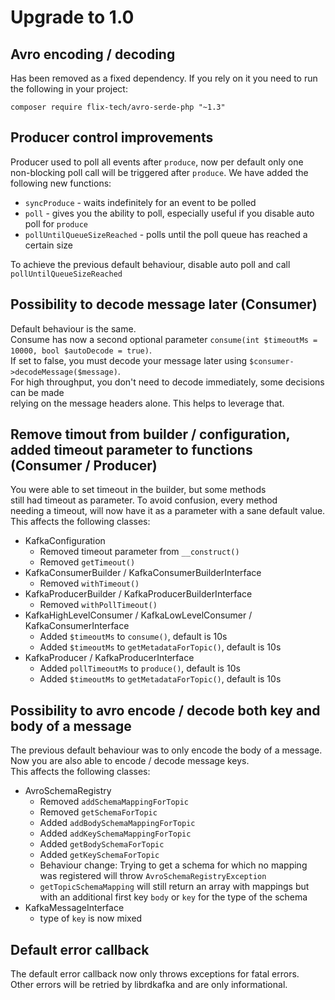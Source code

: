 # Upgrade to 1.0

## Avro encoding / decoding
Has been removed as a fixed dependency. If you rely on it you need to run  
the following in your project:
```
composer require flix-tech/avro-serde-php "~1.3"
```

## Producer control improvements
Producer used to poll all events after `produce`, now per default only one  
non-blocking poll call will be triggered after `produce`.
We have added the following new functions:
- `syncProduce` - waits indefinitely for an event to be polled
- `poll` - gives you the ability to poll, especially useful if you disable auto poll for `produce`
- `pollUntilQueueSizeReached` - polls until the poll queue has reached a certain size

To achieve the previous default behaviour, disable auto poll and call `pollUntilQueueSizeReached`

## Possibility to decode message later (Consumer)
Default behaviour is the same.  
Consume has now a second optional parameter `consume(int $timeoutMs = 10000, bool $autoDecode = true)`.  
If set to false, you must decode your message later using `$consumer->decodeMessage($message)`.  
For high throughput, you don't need to decode immediately, some decisions can be made  
relying on the message headers alone. This helps to leverage that.

## Remove timout from builder / configuration, added timeout parameter to functions (Consumer / Producer)
You were able to set timeout in the builder, but some methods  
still had timeout as parameter. To avoid confusion, every method  
needing a timeout, will now have it as a parameter with a sane default value.  
This affects the following classes:  
- KafkaConfiguration
    - Removed timeout parameter from `__construct()`  
    - Removed `getTimeout()`
- KafkaConsumerBuilder / KafkaConsumerBuilderInterface
    - Removed `withTimeout()`
- KafkaProducerBuilder / KafkaProducerBuilderInterface
    - Removed `withPollTimeout()`
- KafkaHighLevelConsumer / KafkaLowLevelConsumer / KafkaConsumerInterface
    - Added `$timeoutMs` to `consume()`, default is 10s
    - Added `$timeoutMs` to `getMetadataForTopic()`, default is 10s
- KafkaProducer / KafkaProducerInterface
    - Added `pollTimeoutMs` to `produce()`, default is 10s
    - Added `$timeoutMs` to `getMetadataForTopic()`, default is 10s
    
## Possibility to avro encode / decode both key and body of a message
The previous default behaviour was to only encode the body of a message.  
Now you are also able to encode / decode message keys.  
This affects the following classes:  
- AvroSchemaRegistry
    - Removed `addSchemaMappingForTopic`
    - Removed `getSchemaForTopic`
    - Added `addBodySchemaMappingForTopic`
    - Added `addKeySchemaMappingForTopic`
    - Added `getBodySchemaForTopic`
    - Added `getKeySchemaForTopic`
    - Behaviour change: Trying to get a schema for which no mapping was registered will throw `AvroSchemaRegistryException`
    - `getTopicSchemaMapping` will still return an array with mappings but with an additional first key `body` or `key` for the type of the schema  
- KafkaMessageInterface
    - type of `key` is now mixed

## Default error callback
The default error callback now only throws exceptions for fatal errors.  
Other errors will be retried by librdkafka and are only informational.
